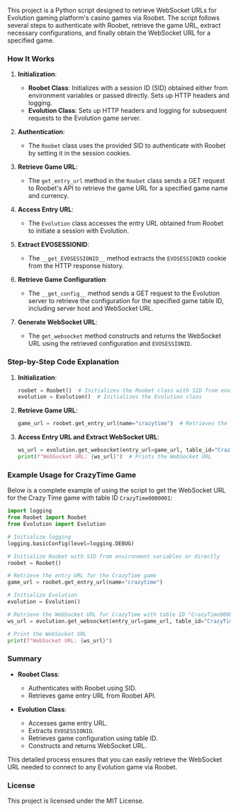 This project is a Python script designed to retrieve WebSocket URLs for Evolution gaming platform's casino games via Roobet. The script follows several steps to authenticate with Roobet, retrieve the game URL, extract necessary configurations, and finally obtain the WebSocket URL for a specified game.

### How It Works

1. **Initialization**:
   - **Roobet Class**: Initializes with a session ID (SID) obtained either from environment variables or passed directly. Sets up HTTP headers and logging.
   - **Evolution Class**: Sets up HTTP headers and logging for subsequent requests to the Evolution game server.

2. **Authentication**:
   - The `Roobet` class uses the provided SID to authenticate with Roobet by setting it in the session cookies.

3. **Retrieve Game URL**:
   - The `get_entry_url` method in the `Roobet` class sends a GET request to Roobet's API to retrieve the game URL for a specified game name and currency.

4. **Access Entry URL**:
   - The `Evolution` class accesses the entry URL obtained from Roobet to initiate a session with Evolution.

5. **Extract EVOSESSIONID**:
   - The `__get_EVOSESSIONID__` method extracts the `EVOSESSIONID` cookie from the HTTP response history.

6. **Retrieve Game Configuration**:
   - The `__get_config__` method sends a GET request to the Evolution server to retrieve the configuration for the specified game table ID, including server host and WebSocket URL.

7. **Generate WebSocket URL**:
   - The `get_websocket` method constructs and returns the WebSocket URL using the retrieved configuration and `EVOSESSIONID`.

### Step-by-Step Code Explanation

1. **Initialization**:
   ```python
   roobet = Roobet()  # Initializes the Roobet class with SID from environment variables
   evolution = Evolution()  # Initializes the Evolution class
   ```

2. **Retrieve Game URL**:
   ```python
   game_url = roobet.get_entry_url(name="crazytime")  # Retrieves the entry URL for the CrazyTime game
   ```

3. **Access Entry URL and Extract WebSocket URL**:
   ```python
   ws_url = evolution.get_websocket(entry_url=game_url, table_id="CrazyTime0000001")  # Retrieves the WebSocket URL
   print(f"WebSocket URL: {ws_url}")  # Prints the WebSocket URL
   ```

### Example Usage for CrazyTime Game

Below is a complete example of using the script to get the WebSocket URL for the Crazy Time game with table ID `CrazyTime0000001`:

```python
import logging
from Roobet import Roobet
from Evolution import Evolution

# Initialize logging
logging.basicConfig(level=logging.DEBUG)

# Initialize Roobet with SID from environment variables or directly
roobet = Roobet()

# Retrieve the entry URL for the CrazyTime game
game_url = roobet.get_entry_url(name="crazytime")

# Initialize Evolution
evolution = Evolution()

# Retrieve the WebSocket URL for CrazyTime with table ID "CrazyTime0000001"
ws_url = evolution.get_websocket(entry_url=game_url, table_id="CrazyTime0000001")

# Print the WebSocket URL
print(f"WebSocket URL: {ws_url}")
```

### Summary

- **Roobet Class**:
  - Authenticates with Roobet using SID.
  - Retrieves game entry URL from Roobet API.

- **Evolution Class**:
  - Accesses game entry URL.
  - Extracts `EVOSESSIONID`.
  - Retrieves game configuration using table ID.
  - Constructs and returns WebSocket URL.

This detailed process ensures that you can easily retrieve the WebSocket URL needed to connect to any Evolution game via Roobet.

### License

This project is licensed under the MIT License.
